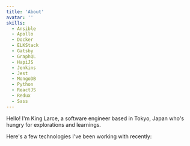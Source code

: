 ```yaml
---
title: 'About'
avatar: ''
skills:
  - Ansible
  - Apollo
  - Docker
  - ELKStack
  - Gatsby
  - GraphQL
  - HapiJS
  - Jenkins
  - Jest
  - MongoDB
  - Python
  - ReactJS
  - Redux
  - Sass
---
```


Hello! I'm King Larce, a software engineer based in Tokyo, Japan who's hungry for explorations and
learnings.

Here's a few technologies I've been working with recently:
